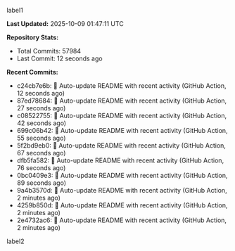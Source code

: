 
label1 
<!-- ACTIVITY_START -->
**Last Updated:** 2025-10-09 01:47:11 UTC

**Repository Stats:**
- Total Commits: 57984
- Last Commit: 12 seconds ago

**Recent Commits:**
- c24cb7e6b: 🤖 Auto-update README with recent activity (GitHub Action, 12 seconds ago)
- 87ed78684: 🤖 Auto-update README with recent activity (GitHub Action, 27 seconds ago)
- c08522755: 🤖 Auto-update README with recent activity (GitHub Action, 42 seconds ago)
- 699c06b42: 🤖 Auto-update README with recent activity (GitHub Action, 55 seconds ago)
- 5f2bd9eb0: 🤖 Auto-update README with recent activity (GitHub Action, 67 seconds ago)
- dfb5fa582: 🤖 Auto-update README with recent activity (GitHub Action, 76 seconds ago)
- 0bc0409e3: 🤖 Auto-update README with recent activity (GitHub Action, 89 seconds ago)
- 9a4b3570d: 🤖 Auto-update README with recent activity (GitHub Action, 2 minutes ago)
- 4259b850d: 🤖 Auto-update README with recent activity (GitHub Action, 2 minutes ago)
- 2e4732ac6: 🤖 Auto-update README with recent activity (GitHub Action, 2 minutes ago)
<!-- ACTIVITY_END -->

label2
